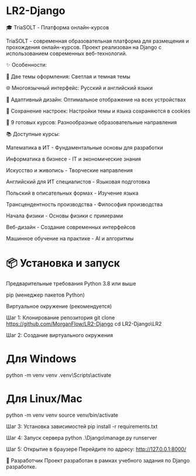 # LR2-Django
🎓 TriaSOLT - Платформа онлайн-курсов

TriaSOLT - современная образовательная платформа для размещения и прохождения онлайн-курсов. Проект реализован на Django с использованием современных веб-технологий.

✨ Особенности:

🎨 Две темы оформления: Светлая и темная темы

🌐 Многоязычный интерфейс: Русский и английский языки

📱 Адаптивный дизайн: Оптимальное отображение на всех устройствах

🍪 Сохранение настроек: Настройки темы и языка сохраняются в cookies

🎯 9 готовых курсов: Разнообразные образовательные направления

📚 Доступные курсы:

Математика в ИТ - Фундаментальные основы для разработки

Информатика в бизнесе - IT и экономические знания

Искусство и живопись - Творческие направления

Английский для ИТ специалистов - Языковая подготовка

Польский в описательных формах - Изучение языка

Трансцендентность производства - Философия производства

Начала физики - Основы физики с примерами

Веб-дизайн - Создание современных интерфейсов

Машинное обучение на практике - AI и алгоритмы

# 📦 Установка и запуск
Предварительные требования
Python 3.8 или выше

pip (менеджер пакетов Python)

Виртуальное окружение (рекомендуется)

Шаг 1: Клонирование репозитория
git clone https://github.com/MorganFlow/LR2-Django
cd LR2-Django\LR2

Шаг 2: Создание виртуального окружения
# Для Windows
python -m venv venv
.venv\Scripts\activate

# Для Linux/Mac
python -m venv venv
source venv/bin/activate

Шаг 3: Установка зависимостей
pip install -r requirements.txt

Шаг 4: Запуск сервера
python .\Django\manage.py runserver

Шаг 5: Открытие в браузере
Перейдите по адресу: http://127.0.0.1:8000/

👥 Разработчик
Проект разработан в рамках учебного задания по Django разработке.